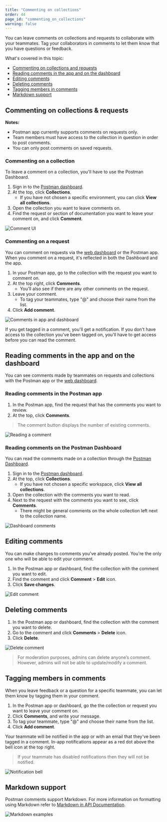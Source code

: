 ```yaml
---
title: "Commenting on collections"
order: 44
page_id: "commenting_on_collections"
warning: false
---
```


You can leave comments on collections and requests to collaborate with your teammates. Tag your collaborators in comments to let them know that you have questions or feedback.

What's covered in this topic:

* [Commenting on collections and requests](#commenting-on-collections-&-requests)
* [Reading comments in the app and on the dashboard](#reading-comments-in-the-app-and-on-the-dashboard)
* [Editing comments](#editing-comments)
* [Deleting comments](#deleting-comments)
* [Tagging members in comments](#tagging-members-in-comments)
* [Markdown support](#markdown-support)

## Commenting on collections & requests

**Notes:**

* Postman app currently supports comments on requests only.
* Team members must have access to the collection in question in order to post comments.
* You can only post comments on saved requests.

### Commenting on a collection

To leave a comment on a collection, you'll have to use the Postman Dashboard.

1. Sign in to the [Postman dashboard](https://app.getpostman.com).
2. At the top, click **Collections**.
   * If you have not chosen a specific environment, you can click **View all collections**.
3. Open the collection you want to leave comments on.
4. Find the request or section of documentation you want to leave your comment on, and click **Comment**.

![Comment UI](https://assets.postman.com/postman-docs/Collection+comments+1.jpg)

### Commenting on a request

You can comment on requests via the [web dashboard](https://app.getpostman.com) or the Postman app. When you comment on a request, it's reflected in both the Dashboard and the app.

1. In your Postman app, go to the collection with the request you want to comment on.
2. At the top right, click **Comments**.
   * You'll also see if there are any other comments on the request.
3. Leave your comment.
   * To tag your teammates, type "@" and choose their name from the list.
4. Click **Add comment**.

![Comments in app and dashboard](https://assets.postman.com/postman-docs/Commenting+on+a+request+GIF.gif)

If you get tagged in a comment, you'll get a notification. If you don't have access to the collection you've been tagged on, you'll have to get access before you can read the comment.

## Reading comments in the app and on the dashboard

You can see comments made by teammates on requests and collections with the Postman app or the [web dashboard](https://app.getpostman.com).

### Reading comments in the Postman app

1. In the Postman app, find the request that has the comments you want to review.
2. At the top, click **Comments**.

> The comment button displays the number of existing comments.

![Reading a comment](https://assets.postman.com/postman-docs/Reading+comments2+--+resized+.jpg)

### Reading comments on the Postman Dashboard

You can read the comments made on a collection through the [Postman Dashboard](https://app.getpostman.com).

1. Sign in to the [Postman dashboard](https://app.getpostman.com).
2. At the top, click **Collections**.
   * If you have not chosen a specific workspace, click **View all collections**.
3. Open the collection with the comments you want to read.
4. Next to the request with the comments you want to see, click **Comments**.
   * There might be general comments on the whole collection left next to the collection name.

![Dashboard comments](https://assets.postman.com/postman-docs/Read+in+dashboard.gif)

## Editing comments

You can make changes to comments you've already posted. You're the only one who will be able to edit your comment.

1. In the Postman app or dashboard, find the collection with the comment you want to edit.
2. Find the comment and click **Comment** > **Edit** icon.
3. Click **Save changes**.

![Edit comment](https://assets.postman.com/postman-docs/Editing+a+comment2.jpg)

## Deleting comments

1. In the Postman app or dashboard, find the collection with the comment you want to delete.
2. Go to the comment and click **Comments** > **Delete** icon.
3. Click **Delete**.

![Delete comment](https://assets.postman.com/postman-docs/Delete+comment2.jpg)

> For moderation purposes, admins can delete anyone’s comment. However, admins will not be able to update/modify a comment.

## Tagging members in comments

When you leave feedback or a question for a specific teammate, you can let them know by tagging them in your comment.

1. In the Postman app or dashboard, go the the collection or request you want to leave your comment on.
2. Click **Comments**, and write your message.
3. To tag your teammate, type "@" and choose their name from the list.
4. Click **Add comment**.

Your teammate will be notified in the app or with an email that they've been tagged in a comment. In-app notifications appear as a red dot above the bell icon at the top right.

>If your teammate has disabled notifications then they will not be notified.

![Notification bell](https://assets.postman.com/postman-docs/Notification+bell2.jpg)

## Markdown support

Postman comments support Markdown. For more information on formatting using Markdown refer to [Markdown in API Documentation](https://documenter.getpostman.com/view/33232/markdown-in-api-documentation/JsGc?version=latest).

![Markdown examples](https://assets.postman.com/postman-docs/New+size+markdown+comment.jpg)
